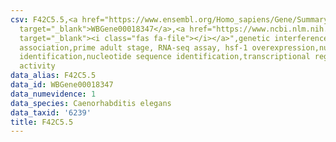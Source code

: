 ```yaml
---
csv: F42C5.5,<a href="https://www.ensembl.org/Homo_sapiens/Gene/Summary?db=core;g=WBGene00018347"
  target="_blank">WBGene00018347</a>,<a href="https://www.ncbi.nlm.nih.gov/pubmed/30894454"
  target="_blank"><i class="fas fa-file"></i></a>",genetic interference,functional
  association,prime adult stage, RNA-seq assay, hsf-1 overexpression,nucleotide sequence
  identification,nucleotide sequence identification,transcriptional regulation,up-regulates
  activity
data_alias: F42C5.5
data_id: WBGene00018347
data_numevidence: 1
data_species: Caenorhabditis elegans
data_taxid: '6239'
title: F42C5.5
---
```

